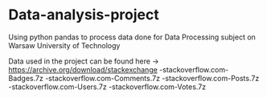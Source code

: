 # Data-analysis-project
Using python pandas to process data done for Data Processing subject on Warsaw University of Technology

Data used in the project can be found here -> https://archive.org/download/stackexchange
-stackoverflow.com-Badges.7z 
-stackoverflow.com-Comments.7z
-stackoverflow.com-Posts.7z
-stackoverflow.com-Users.7z
-stackoverflow.com-Votes.7z 
